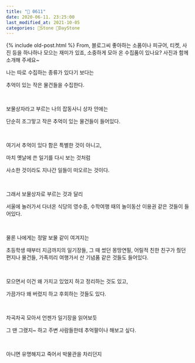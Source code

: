 ```yaml
---
title: "🌱 0611"
date: 2020-06-11. 23:25:00
last_modified_at: 2021-10-05
categories: 🗿Stone 🌱DayStone
---
```

{% include old-post.html %}
From, 블로그씨
좋아하는 소품이나 피규어, 티켓, 사진 등을 하나하나 모으는 재미가 있죠, 소중하게 모아 온 수집품이 있나요? 사진과 함께 소개해 주세요~

나는 따로 수집하는 종류가 있다기 보다는

추억이 있는 작은 물건들을 수집한다.

​

보물상자라고 부르는 나의 잡동사니 상자 안에는

단순히 조그맣고 작은 추억이 있는 물건들이 들어있다.

​

여기서 추억이 있다 함은 특별한 것이 아니고,

마치 옛날에 쓴 일기를 다시 보는 것처럼

사소한 것이라도 지나간 일들이 떠오르는 것이다.

​

그래서 보물상자로 부르는 것과 달리

서울에 놀러가서 다녀온 식당의 영수증, 수학여행 때의 놀이동산 이용권 같은 것들이 들어있다.

​

물론 나에게는 정말 보물 같이 여겨지는

초등학생 때부터 지금까지의 일기장들, 그 때 썼던 몽땅연필, 어릴적 친한 친구가 줬던 편지나 물건들, 가족끼리 여행가서 산 기념품 같은 것들도 들어있다.

​

모으면서 이건 왜 가지고 있었지 하고 정리하는 것도 있고,

가끔가다 왜 버렸지 하고 후회하는 것들도 있다.

​

차곡차곡 모아서 언젠가 일기장을 읽어보듯

그 땐 그랬지~ 하고 주변 사람들한테 추억팔이나 해보고 싶다.

​

아니면 유명해지고 죽어서 박물관을 차리던지
